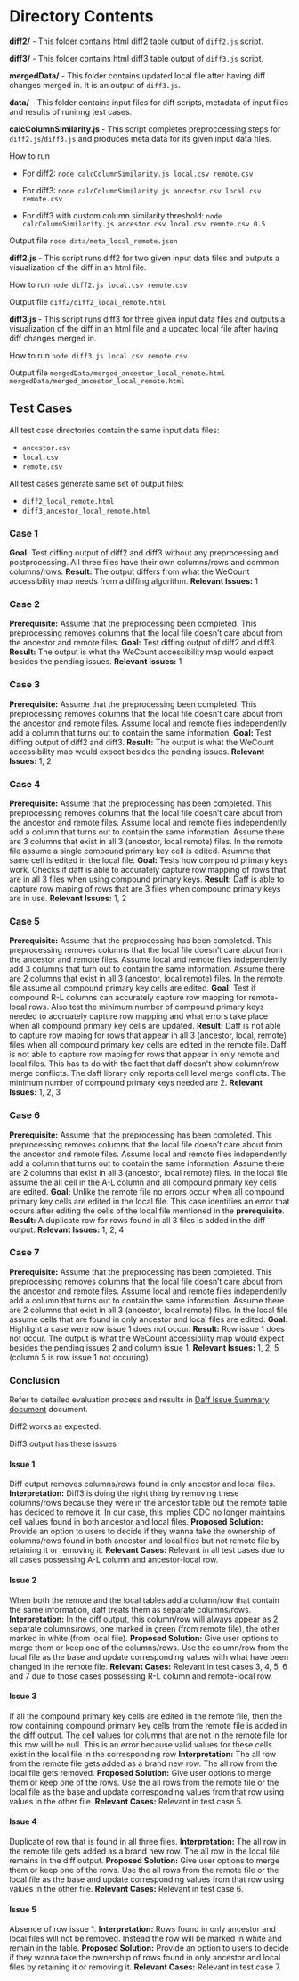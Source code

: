# Directory Contents

**diff2/** - This folder contains html diff2 table output of `diff2.js` script.

**diff3/** - This folder contains html diff3 table output of `diff3.js` script.

**mergedData/** - This folder contains updated local file after having diff changes merged in. It is an output of `diff3.js`.

**data/** - This folder contains input files for diff scripts, metadata of input files and results of runinng test cases.

**calcColumnSimilarity.js** - This script completes preproccessing steps for `diff2.js`/`diff3.js` and produces meta data
for its given input data files.

How to run

* For diff2:
```node calcColumnSimilarity.js local.csv remote.csv```

* For diff3:
```node calcColumnSimilarity.js ancestor.csv local.csv remote.csv```

* For diff3 with custom column similarity threshold:
```node calcColumnSimilarity.js ancestor.csv local.csv remote.csv 0.5```

Output file
```node data/meta_local_remote.json```

**diff2.js** - This script runs diff2 for two given input data files and outputs a visualization of the diff in an html file.

How to run
```node diff2.js local.csv remote.csv```

Output file
```diff2/diff2_local_remote.html```

**diff3.js** - This script runs diff3 for three given input data files and outputs a visualization of the diff
in an html file and a updated local file after having diff changes merged in.

How to run
```node diff3.js local.csv remote.csv```

Output file
```mergedData/merged_ancestor_local_remote.html```
```mergedData/merged_ancestor_local_remote.html```

## Test Cases

All test case directories contain the same input data files:

* `ancestor.csv`
* `local.csv`
* `remote.csv`

All test cases generate same set of output files:

* `diff2_local_remote.html`
* `diff3_ancestor_local_remote.html`

### Case 1

**Goal:** Test diffing output of diff2 and diff3 without any preprocessing and postprocessing. All three files
have their own columns/rows and common columns/rows.
**Result:** The output differs from what the WeCount accessibility map needs from a diffing algorithm.
**Relevant Issues:** 1

### Case 2

**Prerequisite:** Assume that the preprocessing been completed. This preprocessing removes columns that the local
file doesn’t care about from the ancestor and remote files.
**Goal:** Test diffing output of diff2 and diff3.
**Result:** The output is what the WeCount accessibility map would expect besides the pending issues.
**Relevant Issues:** 1

### Case 3

**Prerequisite:** Assume that the preprocessing been completed. This preprocessing removes columns that the local
file doesn’t care about from the ancestor and remote files. Assume local and remote files independently add
a column that turns out to contain the same information.
**Goal:** Test diffing output of diff2 and diff3.
**Result:** The output is what the WeCount accessibility map would expect besides the pending issues.
**Relevant Issues:** 1, 2

### Case 4

**Prerequisite:** Assume that the preprocessing has been completed. This preprocessing removes columns that the local
file doesn’t care about from the ancestor and remote files. Assume local and remote files independently add
a column that turns out to contain the same information. Assume there are 3 columns that exist in all 3 (ancestor,
local remote) files. In the remote file assume a single compound primary key cell is edited. Asumme that same cell is
edited in the local file.
**Goal:** Tests how compound primary keys work. Checks if daff is able to accurately capture row mapping of rows that
are in all 3 files when using compound primary keys.
**Result:** Daff is able to capture row maping of rows that are 3 files when compound primary keys are in use.
**Relevant Issues:** 1, 2

### Case 5

**Prerequisite:** Assume that the preprocessing has been completed. This preprocessing removes columns that the local
file doesn’t care about from the ancestor and remote files. Assume local and remote files independently add
3 columns that turn out to contain the same information. Assume there are 2 columns that exist in all 3 (ancestor,
local remote) files. In the remote file assume all compound primary key cells are edited.
**Goal:** Test if compound R-L columns can accurately capture row mapping for remote-local rows. Also test the
minimum number of compound primary keys needed to accruately capture row mapping and what errors take place when all
compound primary key cells are updated.
**Result:** Daff is not able to capture row maping for rows that appear in all 3 (ancestor, local, remote) files when
all compound primary key cells are edited in the remote file. Daff is not able to capture row maping for rows that appear
in only remote and local files. This has to do with the fact that daff doesn't show column/row merge conflicts. The daff
library only reports cell level merge conflicts. The minimum number of compound primary keys needed are 2.
**Relevant Issues:** 1, 2, 3

### Case 6

**Prerequisite:** Assume that the preprocessing has been completed. This preprocessing removes columns that the local
file doesn’t care about from the ancestor and remote files. Assume local and remote files independently add
a column that turns out to contain the same information. Assume there are 2 columns that exist in all 3 (ancestor,
local remote) files. In the local file assume the all cell in the A-L column and all compound primary key cells are
edited.
**Goal:** Unlike the remote file no errors occur when all compound primary key cells are edited in the local file. This
case identifies an error that occurs after editing the cells of the local file mentioned in the **prerequisite**.
**Result:** A duplicate row for rows found in all 3 files is added in the diff output.
**Relevant Issues:** 1, 2, 4

### Case 7

**Prerequisite:** Assume that the preprocessing has been completed. This preprocessing removes columns that the local
file doesn’t care about from the ancestor and remote files. Assume local and remote files independently add
a column that turns out to contain the same information. Assume there are 2 columns that exist in all 3 (ancestor,
local remote) files. In the local file assume cells that are found in only ancestor and local files are edited.
**Goal:** Highlight a case were row issue 1 does not occur.
**Result:** Row issue 1 does not occur. The output is what the WeCount accessibility map would expect besides the
pending issues 2 and column issue 1.
**Relevant Issues:** 1, 2, 5 (column 5 is row issue 1 not occuring)

### Conclusion

Refer to detailed evaluation process and results in [Daff Issue Summary document](https://docs.google.com/document/d/1GlKs9KH3ujwLzuBomwUnA6xcBWsYdZ22cWgSqIiKAfk/edit#)
document.

Diff2 works as expected.

Diff3 output has these issues

#### Issue 1

Diff output removes columns/rows found in only ancestor and local files.
**Interpretation:** Diff3 is doing the right thing by removing these columns/rows because they were in the ancestor
table but the remote table has decided to remove it. In our case, this implies ODC no longer maintains cell values
found in both ancestor and local files.
**Proposed Solution:** Provide an option to users to decide if they wanna take the ownership of columns/rows found
in both ancestor and local files but not remote file by retaining it or removing it.
**Relevant Cases:** Relevant in all test cases due to all cases possessing A-L column and ancestor-local row.

#### Issue 2

When both the remote and the local tables add a column/row that contain the same information, daff treats them as
separate columns/rows.
**Interpretation:** In the diff output, this column/row will always appear as 2 separate columns/rows,
one marked in green (from remote file), the other marked in white (from local file).
**Proposed Solution:** Give user options to merge them or keep one of the columns/rows. Use the column/row from the
local file as the base and update corresponding values with what have been changed in the remote file.
**Relevant Cases:** Relevant in test cases 3, 4, 5, 6 and 7 due to those cases possessing R-L column and remote-local row.

#### Issue 3

If all the compound primary key cells are edited in the remote file, then the row containing compound primary key cells
from the remote file is added in the diff output. The cell values for columns that are not in the remote file for this row
will be null. This is an error because valid values for these cells exist in the local file in the corresponding row
**Interpretation:** The all row from the remote file gets added as a brand new row. The all row from the local file gets
removed.
**Proposed Solution:** Give user options to merge them or keep one of the rows. Use the all rows from the remote file or
the local file as the base and update corresponding values from that row using values in the other file.
**Relevant Cases:** Relevant in test case 5.

#### Issue 4

Duplicate of row that is found in all three files.
**Interpretation:** The all row in the remote file gets added as a brand new row. The all row in the local file remains
in the diff output.
**Proposed Solution:** Give user options to merge them or keep one of the rows. Use the all rows from the remote file
or the local file as the base and update corresponding values from that row using values in the other file.
**Relevant Cases:** Relevant in test case 6.

#### Issue 5

Absence of row issue 1.
**Interpretation:**  Rows found in only ancestor and local files will not be removed. Instead the row will be marked in
white and remain in the table.
**Proposed Solution:** Provide an option to users to decide if they wanna take the ownership of rows found in only
ancestor and local files by retaining it or removing it.
**Relevant Cases:** Relevant in test case 7.
